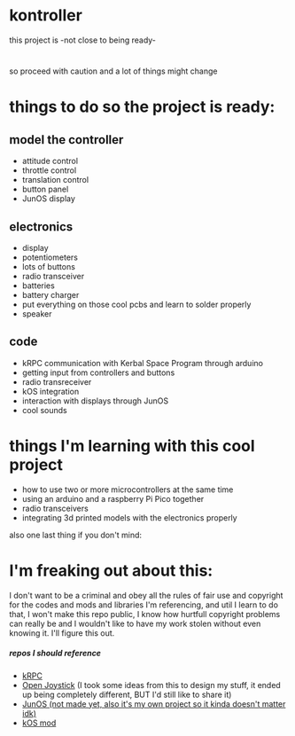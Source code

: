 # kontroller
 
this project is -not close to being ready- 
#
so proceed with caution and a lot of things might change

# things to do so the project is ready:

## model the controller
- attitude control
- throttle control
- translation control
- button panel
- JunOS display
## electronics
- display
- potentiometers
- lots of buttons
- radio transceiver
- batteries
- battery charger
- put everything on those cool pcbs and learn to solder properly
- speaker
## code
- kRPC communication with Kerbal Space Program through arduino
- getting input from controllers and buttons
- radio transreceiver
- kOS integration
- interaction with displays through JunOS
- cool sounds

# things I'm learning with this cool project
- how to use two or more microcontrollers at the same time
- using an arduino and a raspberry Pi Pico together
- radio transceivers
- integrating 3d printed models with the electronics properly

also one last thing if you don't mind:
# I'm freaking out about this:
I don't want to be a criminal and obey all the rules of fair use and copyright for the codes and mods and libraries I'm referencing, and util I learn to do that, I won't make this repo public, I know how hurtfull copyright problems can really be and I wouldn't like to have my work stolen without even knowing it. I'll figure this out.
##### repos I should reference
- [kRPC](https://www.github.com/krpc/krpc)
- [Open Joystick](https://github.com/bhowiebkr/open-joystick)
(I took some ideas from this to design my stuff, it ended up being completely different, BUT I'd still like to share it)
- [JunOS (not made yet, also it's my own project so it kinda doesn't matter idk)]()
- [kOS mod](https://github.com/KSP-KOS/KOS)
